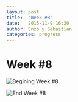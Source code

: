 ```yaml
---
layout: post
title:  "Week #8"
date:   2015-11-9 16:30
author: Enzo y Sebastian
categories: progress
---
```


# Week #8

![Begining Week #8]({{site.baseurl}}/assets/week-progress/w8a.jpg)

![End Week #8]({{site.baseurl}}/assets/week-progress/w8z.jpg)
